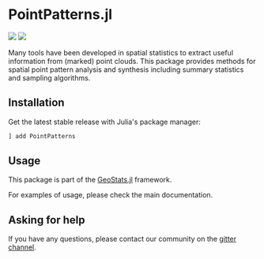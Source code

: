 # PointPatterns.jl

[![][travis-img]][travis-url] [![][codecov-img]][codecov-url]

Many tools have been developed in spatial statistics to
extract useful information from (marked) point clouds.
This package provides methods for spatial point pattern
analysis and synthesis including summary statistics and
sampling algorithms.

## Installation

Get the latest stable release with Julia's package manager:

```julia
] add PointPatterns
```

## Usage

This package is part of the [GeoStats.jl](https://github.com/JuliaEarth/GeoStats.jl) framework.

For examples of usage, please check the main documentation.

## Asking for help

If you have any questions, please contact our community on the [gitter channel](https://gitter.im/JuliaEarth/GeoStats.jl).

[travis-img]: https://travis-ci.org/JuliaEarth/PointPatterns.jl.svg?branch=master
[travis-url]: https://travis-ci.org/JuliaEarth/PointPatterns.jl

[codecov-img]: https://codecov.io/gh/JuliaEarth/PointPatterns.jl/branch/master/graph/badge.svg
[codecov-url]: https://codecov.io/gh/JuliaEarth/PointPatterns.jl
